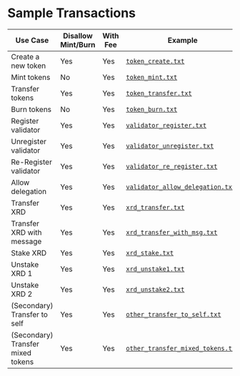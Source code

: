 # Sample Transactions


| **Use Case**                      | **Disallow Mint/Burn** | **With Fee** | **Example**                                                            |
|-----------------------------------|------------------------|--------------|------------------------------------------------------------------------|
| Create a new token                | Yes                    | Yes          | [`token_create.txt`](./token_create.txt)                               |
| Mint tokens                       | No                     | Yes          | [`token_mint.txt`](./token_mint.txt)                                   |
| Transfer tokens                   | Yes                    | Yes          | [`token_transfer.txt`](./token_transfer.txt)                           |
| Burn tokens                       | No                     | Yes          | [`token_burn.txt`](./token_burn.txt)                                   |
| Register validator                | Yes                    | Yes          | [`validator_register.txt`](./validator_register.txt)                   |
| Unregister validator              | Yes                    | Yes          | [`validator_unregister.txt`](./validator_unregister.txt)               |
| Re-Register validator             | Yes                    | Yes          | [`validator_re_register.txt`](./validator_re_register.txt)             |
| Allow delegation                  | Yes                    | Yes          | [`validator_allow_delegation.txt`](./validator_allow_delegation.txt)   |
| Transfer XRD                      | Yes                    | Yes          | [`xrd_transfer.txt`](./xrd_transfer.txt)                               |
| Transfer XRD with message         | Yes                    | Yes          | [`xrd_transfer_with_msg.txt`](./xrd_transfer_with_msg.txt)           |
| Stake XRD                         | Yes                    | Yes          | [`xrd_stake.txt`](./xrd_stake.txt)                                     |
| Unstake XRD 1                     | Yes                    | Yes          | [`xrd_unstake1.txt`](./xrd_unstake1.txt)                               |
| Unstake XRD 2                     | Yes                    | Yes          | [`xrd_unstake2.txt`](./xrd_unstake2.txt)                               |
| (Secondary) Transfer to self      | Yes                    | Yes          | [`other_transfer_to_self.txt`](./other_transfer_to_self.txt)           |
| (Secondary) Transfer mixed tokens | Yes                    | Yes          | [`other_transfer_mixed_tokens.txt`](./other_transfer_mixed_tokens.txt) |

